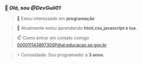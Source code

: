 ### 👋 *Olá, sou @DevGuii01*

> 👀 Estou interessado em **programação**

> 🌱 Atualmente estou aprendendo **html,css,javascript e lua.**

> 📫 Como entrar em contato comigo 00001114389730SP@al.educacao.sp.gov.br

> ⚡ Curiosidade: Sou programador a **3 anos.**
